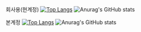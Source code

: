 회사용(현계정)
[![Top Langs](https://github-readme-stats.vercel.app/api/top-langs/?username=geckosboy)](https://github.com/anuraghazra/github-readme-stats)
![Anurag's GitHub stats](https://github-readme-stats.vercel.app/api?username=geckosboy&show_icons=true&theme=tokyonight)

본계정
[![Top Langs](https://github-readme-stats.vercel.app/api/top-langs/?username=puddingii)](https://github.com/anuraghazra/github-readme-stats)
![Anurag's GitHub stats](https://github-readme-stats.vercel.app/api?username=puddingii&show_icons=true&theme=tokyonight)


